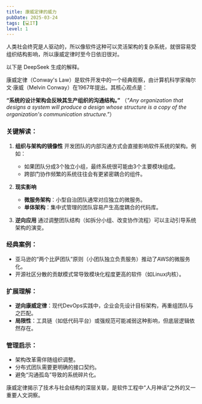 ```yaml
---
title: 康威定律的威力
pubDate: 2025-03-24
tags: [💻IT]
level: 1
---
```


人类社会终究是人驱动的，所以像软件这种可以灵活架构的复杂系统，就很容易受组织结构影响，所以康威定律时至今日依旧很对。

以下是 DeepSeek 生成的解释。

康威定律（Conway's Law）是软件开发中的一个经典观察，由计算机科学家梅尔文·康威（Melvin Conway）在1967年提出。其核心观点是：

**“系统的设计架构会反映其生产组织的沟通结构。”**
（*"Any organization that designs a system will produce a design whose structure is a copy of the organization's communication structure."*）

### 关键解读：

1. **组织与架构的镜像性**
   开发团队的内部沟通方式会直接影响软件系统的架构。例如：
   - 如果团队分成3个独立小组，最终系统很可能由3个主要模块组成。
   - 跨部门协作频繁的系统往往会有更紧密耦合的组件。

2. **现实影响**
   - **微服务架构**：小型自治团队通常对应独立的微服务。
   - **单体架构**：集中式管理的团队容易产生高度耦合的代码库。

3. **逆向应用**
   通过调整团队结构（如拆分小组、改变协作流程）可以主动引导系统架构的演变。

### 经典案例：

- 亚马逊的“两个比萨团队”原则（小团队独立负责服务）推动了AWS的微服务化。
- 开源社区分散的贡献模式常导致模块化程度更高的软件（如Linux内核）。

### 扩展理解：

- **逆向康威定律**：现代DevOps实践中，企业会先设计目标架构，再重组团队与之匹配。
- **局限性**：工具链（如低代码平台）或强规范可能减弱这种影响，但底层逻辑依然存在。

### 管理启示：

- 架构改革需伴随组织调整。
- 分布式团队需要更明确的接口契约。
- 避免“沟通孤岛”导致的系统碎片化。

康威定律揭示了技术与社会结构的深层关联，是软件工程中“人月神话”之外的又一重要人文洞察。

